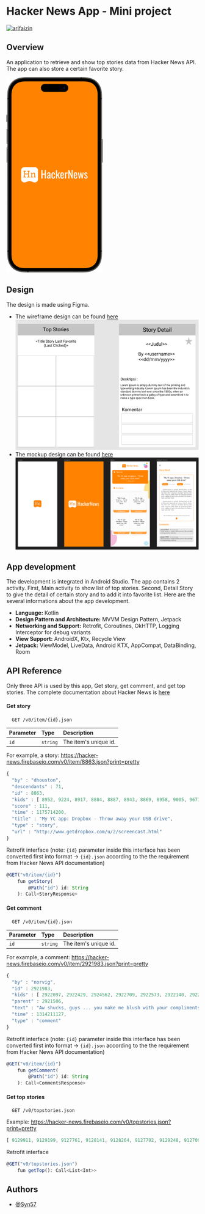 # Hacker News App - Mini project
[![arifaizin](https://circleci.com/gh/arifaizin/MySimpleCleanArchitecture.svg?style=svg)](https://app.circleci.com/pipelines/circleci/QPUjySL8evD5hKLumVzwuc/PsEAiiLT7XU565ShdqJmDC)

## Overview
An application to retrieve and show top stories data from Hacker News API. The app can also store a certain favorite story.


![App](https://github.com/Syn57/asset-hacker-apps/blob/main/mockup_0_5.png?raw=true) 



## Design 
The design is made using Figma.
- The wireframe design can be found [here](https://www.figma.com/file/RQ2etNstHVVe0HsbGrbTxY66/Untitled?node-id=0%3A1)
![Wireframe](https://github.com/Syn57/asset-hacker-apps/blob/main/wireframe.png?raw=true)
- The mockup design can be found [here](https://www.figma.com/file/1HMeWuoKpKatjpCY5bAEcT/HackerNewsApp?node-id=5%3A135&t=x4iYfmOg8uufxozI-1)
![Mockups](https://github.com/Syn57/asset-hacker-apps/blob/main/mockup.png?raw=true)

## App development
The development is integrated in Android Studio. The app contains 2 activity. First, Main activity to show list of top stories. Second, Detail Story to give the detail of certain story and to add it into favorite list. Here are the several informations about the app development.
- **Language:** Kotlin
- **Design Pattern and Architecture:** MVVM Design Pattern, Jetpack
- **Networking and Support:** Retrofit, Coroutines, OkHTTP, Logging Interceptor for debug variants
- **View Support:** AndroidX, Ktx, Recycle View
- **Jetpack:** ViewModel, LiveData, Android KTX, AppCompat, DataBinding, Room

## API Reference
Only three API is used by this app, Get story, get comment, and get top stories. The complete documentation about Hacker News is [here](https://github.com/HackerNews/API)
#### Get story

```http
  GET /v0/item/{id}.json
```

| Parameter | Type     | Description                       |
| :-------- | :------- | :-------------------------------- |
| `id`      | `string` | The item's unique id. |

For example, a story: https://hacker-news.firebaseio.com/v0/item/8863.json?print=pretty

```javascript
{
  "by" : "dhouston",
  "descendants" : 71,
  "id" : 8863,
  "kids" : [ 8952, 9224, 8917, 8884, 8887, 8943, 8869, 8958, 9005, 9671, 8940, 9067, 8908, 9055, 8865, 8881, 8872, 8873, 8955, 10403, 8903, 8928, 9125, 8998, 8901, 8902, 8907, 8894, 8878, 8870, 8980, 8934, 8876 ],
  "score" : 111,
  "time" : 1175714200,
  "title" : "My YC app: Dropbox - Throw away your USB drive",
  "type" : "story",
  "url" : "http://www.getdropbox.com/u/2/screencast.html"
}
```
Retrofit interface (note: `{id}` parameter inside this interface has been converted first into format -> `{id}.json` according to the the requirement from Hacker News API documentation)
```javascript
@GET("v0/item/{id}")
    fun getStory(
        @Path("id") id: String
    ): Call<StoryResponse>
```


#### Get comment

```http
  GET /v0/item/{id}.json
```

| Parameter | Type     | Description                       |
| :-------- | :------- | :-------------------------------- |
| `id`      | `string` | The item's unique id. |

For example, a comment: https://hacker-news.firebaseio.com/v0/item/2921983.json?print=pretty

```javascript
{
  "by" : "norvig",
  "id" : 2921983,
  "kids" : [ 2922097, 2922429, 2924562, 2922709, 2922573, 2922140, 2922141 ],
  "parent" : 2921506,
  "text" : "Aw shucks, guys ... you make me blush with your compliments.<p>Tell you what, Ill make a deal: I'll keep writing if you keep reading. K?",
  "time" : 1314211127,
  "type" : "comment"
}
```

Retrofit interface (note: `{id}` parameter inside this interface has been converted first into format -> `{id}.json` according to the the requirement from Hacker News API documentation)
```javascript
@GET("v0/item/{id}")
    fun getComment(
        @Path("id") id: String
    ): Call<CommentsResponse>
```
#### Get top stories

```http
  GET /v0/topstories.json
```

Example: https://hacker-news.firebaseio.com/v0/topstories.json?print=pretty

```javascript
[ 9129911, 9129199, 9127761, 9128141, 9128264, 9127792, 9129248, 9127092, 9128367, ..., 9038733 ]
```

Retrofit interface
```javascript
@GET("v0/topstories.json")
    fun getTop(): Call<List<Int>>
```



## Authors

- [@Syn57](https://www.github.com/Syn57)

